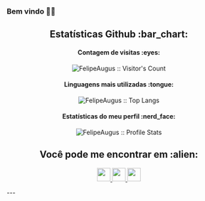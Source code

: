 ### Bem vindo 👋😄
<!-- 
TECNOLOGIAS  
<h2 align="center">My stack :man_technologist:</h2>

<p align="center">Tools that I use on a daily basis, or that I've used or worked (either much or a bit) with on the past</p>
<p align="center">
  <a href="https://stackshare.io/anhello/my-personal-stack">
    <img src="http://img.shields.io/badge/tech-stack-0690fa.svg?style=flat" alt="AnhellO :: StackShare" />
  </a>
</p>
-->

<!-- GITUB -->
<h2 align="center">Estatísticas Github :bar_chart:</h2>

<h4 align="center">Contagem de visitas :eyes:</h4>

<p align="center"><img src="https://profile-counter.glitch.me/%7BFelipeAugus%7D/count.svg" alt="FelipeAugus :: Visitor's Count" /></p>

<h4 align="center">Linguagens mais utilizadas :tongue:</h4>

<p align="center"><img src="https://github-readme-stats.vercel.app/api/top-langs/?username=FelipeAugus&langs_count=10&theme=algolia&layout=compact" alt="FelipeAugus :: Top Langs" /></p>

<h4 align="center">Estatísticas do meu perfil :nerd_face:</h4>

<p align="center"><img src="https://github-readme-stats.vercel.app/api?username=FelipeAugus&show_icons=true&theme=algolia" alt="FelipeAugus :: Profile Stats" /></p>

<!-- REDES SOCIAIS --> 
<h2 align="center">Você pode me encontrar em :alien:</h2>

<p align="center">
  <a href="https://www.linkedin.com/in/felipe-augusto-souza-aa76831b1" target="_blank">
    <img src="https://img.shields.io/badge/%20-LinkedIn-blue" height="30">
  </a>
  <a href="https://www.instagram.com/a_felip3" target="_blank">
    <img src="https://img.shields.io/badge/%20-Instagram-orange" height="30">
  </a>
  <a href="#augusto.felipao22@gmail.com">
    <img src="https://img.shields.io/badge/%20-augusto.felipao22@gmail.com-red" height="30">
  </a>
</p>
---
